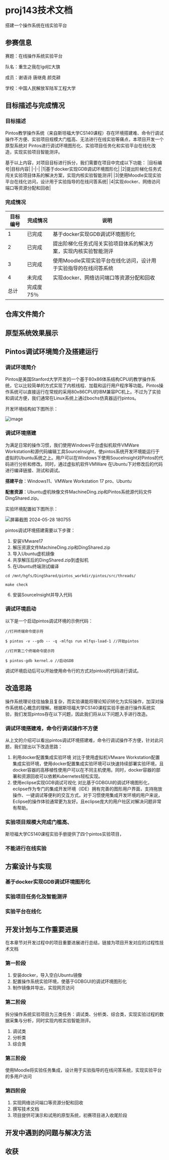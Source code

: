 # proj143技术文档
搭建一个操作系统在线实验平台
## 参赛信息
赛题：在线操作系统实验平台

队名：重生之我在lgd扛大旗

成员：谢语诗 唐继堯 颜克耕

学校：中国人民解放军陆军工程大学

## 目标描述与完成情况
### 目标描述
Pintos教学操作系统（来自斯坦福大学CS140课程）存在环境搭建难、命令行调试操作不方便、实验项目规模大门槛高、无法进行在线实验等痛点，本项目开发一个原型系统对 Pintos进行调试环境图形化、实验项目任务化和实验平台在线化改造，实现实验项目智能测评。

基于以上内容，对项目目标进行拆分，我们需要在项目中完成以下功能：
|目标编号|目标内容|
|-|-|
|1|基于docker实现GDB调试环境图形化|
|2|提出阶梯化任务式闯关实验项目体系的解决方案，实现内核实验智能测评|
|3|使用Moodle实现实验平台在线化访问，设计用于实验指导的在线问答系统|
|4|实现docker、网络访问端口等资源分配和回收|
### 完成情况
|目标编号|完成情况|说明|
|-|-|-|
|1|已完成|基于docker实现GDB调试环境图形化|
|2|已完成|提出阶梯化任务式闯关实验项目体系的解决方案，实现内核实验智能测评|
|3|已完成|使用Moodle实现实验平台在线化访问，设计用于实验指导的在线问答系统|
|4|未完成|实现docker、网络访问端口等资源分配和回收|
|总计|完成度75％||
## 仓库文件简介
## 原型系统效果展示
## Pintos调试环境简介及搭建运行
### 调试环境简介
Pintos是美国Stanford大学开发的一个基于80x86体系结构CPU的教学操作系统，它以比较简单的方式实现了内核线程、加载和运行用户程序等功能。Pintos操作系统可以直接运行在常规的采用80x86CPU的IBM兼容PC机上。不过为了实验和调试方便，我们通常在Linux系统上通过bochs仿真器运行pintos。

开发环境结构如下图所示：

![image](https://github.com/CreanX/proj143/assets/145346450/c62041e4-429f-4e2e-8ab0-8b71a3d5ae7f)

### 调试环境搭建
为满足日常的操作习惯，我们使用Windows平台虚拟机软件VMWare Workstation和源代码编辑工具SourceInsight，使pintos系统开发环境能运行于虚拟的Ubuntu系统之上。用户可以在Windows下使用SouceInsight对Pintos的代码进行分析和修改。同时，通过虚拟机软件VMWare 在Ubuntu下对修改后的代码进行编译链接、测试和调试。

**搭建平台**：Windows11、VMWare Workstation 17 pro、Ubuntu

**配套资源**：Ubuntu虚机映像文件MachineDing.zip和Pintos系统源代码文件DingShared.zip。

实验环境配置如下图所示：

![屏幕截图 2024-05-28 180755](https://github.com/CreanX/proj143/assets/145346450/dc3121e5-b58b-4578-a8e5-a2e4a9c2ceec)

pintos调试环境搭建需要以下步骤：

1. 安装VMware17
2. 解压资源文件MachineDing.zip和DingShared.zip
3. 导入Ubuntu虚机镜像
4. 共享解压后的DingShared.zip到虚拟机
5. 在Ubuntu终端测试编译
```
cd /mnt/hgfs/DingShared/pintos_workdir/pintos/src/threads/

make check
```
6. 安装SourceInsight并导入代码

### 调试环境启动
以下是一个启动pintos调试环境的示例代码：
```
//打开终端命令提示符

$ pintos -v --gdb -- -q -mlfqs run mlfqs-load-1 //开始pintos

//打开第二个终端命令提示符

$ pintos-gdb kernel.o //启动GDB

```
调试环境启动后可以开始使用命令行的方式对pintos的代码进行调试。
## 改造思路
操作系统理论往往抽象且复杂，而实验课能将理论知识转化为实际操作，加深对操作系统核心概念的理解。根据斯坦福大学CS140课程实验手册进行操作系统实验，我们发现pintos存在以下问题，因此我们将从以下问题入手进行改造。
### 调试环境搭建难，命令行调试操作不方便
从上文的介绍可以看出pintos调试环境搭建难，命令行调试操作不方便，针对此问题，我们提出以下改造思路：

1. 利用docker配置集成实验环境 
对比于使用虚拟机VMware Workstation配置集成实验环境，使用docker配置集成实验环境可以快速持续部署实验环境，且docker容器的高移植性使用户可以在不同主机使用。同时，docker容器的部署和资源回收可以依赖Kubernetes轻松实现。
2. 使用eclipse实现GDB调试可视化
对比基于GDBGUI的调试环境图形化，eclipse作为专门的集成开发环境（IDE）拥有完善的图形用户界面，支持拖放操作、一键调试等便利的交互方式，对于习惯使用集成开发环境的用户来说，Eclipse的操作体验通常更为友好。且eclipse庞大的用户社区对解决问题非常有帮助。
### 实验项目规模大完成门槛高、
斯坦福大学CS140课程实验手册提供了四个pintos实验项目，
### 不能进行在线实验
## 方案设计与实现
### 基于docker实现GDB调试环境图形化
### 实验项目任务化及智能测评
### 实验平台在线化
## 开发计划与工作重要进展
在本章节对开发过程中的项目重要进展进行总结，链接为项目开发对应的过程性技术文档
### 第一阶段
1.	安装docker，导入空白Ubuntu镜像
2.	配置操作系统实验环境，使基于GDBGUI的调试环境图形化
3.	制作镜像并导出，实现网页访问
### 第二阶段
拆分操作系统实验项目为三类任务：调试类、分析类、综合类，实现实验过程的数据采集与分析，同时实现内核实验智能测评。
1.	调试类
2.	分析类
3.	综合类
### 第三阶段
使用Moodle将实验任务集成，设计用于实验指导的在线问答系统，实现实验平台的多用户访问
### 第四阶段
1.	实现网络访问端口等资源分配和回收
2.	撰写技术文档
3.	项目提供可演示和试用的原型系统，初赛项目进入收尾阶段
## 开发中遇到的问题与解决方法
## 收获
